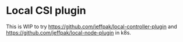 # Local CSI plugin

This is WIP to try https://github.com/jeffpak/local-controller-plugin and https://github.com/jeffpak/local-node-plugin in k8s.
